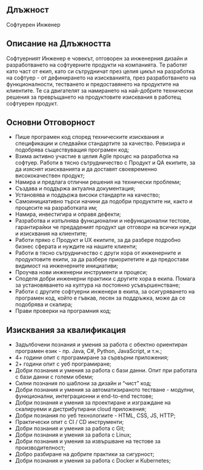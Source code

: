 ## Длъжност
Софтуерен Инженер

## Описание на Длъжността
Софтуерният Инженер е човекът, отговорен за инженерния дизайн и разработването на софтуерните продукти на компанията.
Те работят като част от екип, като си сътрудничат през целия цикъл на разработка на софтуер - от дефинирането на изискванията, през разработването на функционалности, тестването и предоставянето на продуктите на клиентите.
Те са двигателят за намирането на най-добрите технически решения за превръщането на продуктовите изисквания в работещ софтуерен продукт.

## Основни Отговорност
 - Пише програмен код според техническите изисквания и спецификации и следвайки стандартите за качество. Ревизира и подобрява съществуващия програмен код;
 - Взима активно участие в целия Agile процес на разработка на софтуер. Работи в тясно сътрудничество с Продукт и QA екипите, за да изяснят изискванията и да доставят своевременно висококачествен продукт;
 - Намира и предлага отлични решения на технически проблеми;
 - Създава и поддържа актуална документация;
 - Установява и поддържа високи стандарти на качество;
 - Самоинициативно търси начини да подобри продуктите ни, както и процесите на разработката им;
 - Намира, инвестигира и оправя дефекти;
 - Разработва и изпълнява функционални и нефункционални тестове, гарантирайки че предаденият продукт ще отговори на всички нужди и изисквания на клиентите;
 - Работи пряко с Продукт и UX екипите, за да разбере подробно бизнес сферата и нуждите на нашите клиенти;
 - Работи в тясно сътрудничество с други хора от инженерните и продуктовите екипи, за да разбере приоритетите и да предостави видимост на инженерните инициативи;
 - Проучва нови инженерни инструменти и процеси;
 - Споделя добри инженерни практики с другите хора в екипа. Помага за установяването на култура на постоянно усъвършенстване;
 - Работи с другите софтуерни инженери в екипа, за осигуряването на програмен код, който е гъвкав, лесен за поддръжка, може да се подобрява и скалира;
 - Прави проверки на програмния код;

## Изисквания за квалификация
 - Задълбочени познания и умения за работа с обектно ориентиран програмен език - пр. Java, C#, Python, JavaScript, и т.н.;
 - 4+ години опит с програмиране за сървърни приложения;
 - 2+ години опит с уеб програмиране;
 - Добри познания и умения за работа с бази данни. Опит при работата с бази данни с големи обеми;
 - Силни познания по шаблони за дизайн и “чист” код;
 - Добри познания и умения за автоматизираното тестване - модулни, функционални, интеграционни и end-to-end тестове;
 - Добри познания и умения за проектиране и изграждане на скалируеми и дистрибутирани cloud приложения;
 - Добри познания по уеб технологиите - HTML, CSS, JS, HTTP;
 - Практически опит с CI / CD инструменти;
 - Добри познания и умения за работа с Git;
 - Добри познания и умения за работа с Linux;
 - Добри познания и умения за извършване на тестове за производителност;
 - Добро разбиране на добрите практики за сигурност;
 - Добри познания и умения за работа с  Docker и Kubernetes;

